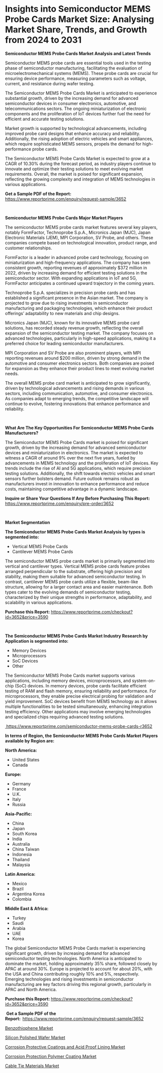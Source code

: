 <p><h1>Insights into Semiconductor MEMS Probe Cards Market Size: Analysing Market Share, Trends, and Growth from 2024 to 2031</h1></p><p><strong>Semiconductor MEMS Probe Cards Market Analysis and Latest Trends</strong></p>
<p><p>Semiconductor MEMS probe cards are essential tools used in the testing phase of semiconductor manufacturing, facilitating the evaluation of microelectromechanical systems (MEMS). These probe cards are crucial for ensuring device performance, measuring parameters such as voltage, current, and resistance during wafer testing.</p><p>The Semiconductor MEMS Probe Cards Market is anticipated to experience substantial growth, driven by the increasing demand for advanced semiconductor devices in consumer electronics, automotive, and telecommunications sectors. The ongoing miniaturization of electronic components and the proliferation of IoT devices further fuel the need for efficient and accurate testing solutions.</p><p>Market growth is supported by technological advancements, including improved probe card designs that enhance accuracy and reliability. Additionally, the rising adoption of electric vehicles and smart appliances, which require sophisticated MEMS sensors, propels the demand for high-performance probe cards. </p><p>The Semiconductor MEMS Probe Cards Market is expected to grow at a CAGR of 10.30% during the forecast period, as industry players continue to innovate and optimize their testing solutions to meet evolving market requirements. Overall, the market is poised for significant expansion, reflecting the growing complexity and integration of MEMS technologies in various applications.</p></p>
<p><strong>Get a Sample PDF of the Report:&nbsp;</strong> <a href="https://www.reportprime.com/enquiry/request-sample/3652">https://www.reportprime.com/enquiry/request-sample/3652</a></p>
<p>&nbsp;</p>
<p><strong>Semiconductor MEMS Probe Cards Major Market Players</strong></p>
<p><p>The semiconductor MEMS probe cards market features several key players, notably FormFactor, Technoprobe S.p.A., Micronics Japan (MJC), Japan Electronic Materials (JEM), MPI Corporation, SV Probe, and others. These companies compete based on technological innovation, product range, and customer relationships.</p><p>FormFactor is a leader in advanced probe card technology, focusing on miniaturization and high-frequency applications. The company has seen consistent growth, reporting revenues of approximately $372 million in 2022, driven by increasing demand for efficient testing solutions in the semiconductor sector. With expanding applications in IoT and 5G, FormFactor anticipates a continued upward trajectory in the coming years.</p><p>Technoprobe S.p.A. specializes in precision probe cards and has established a significant presence in the Asian market. The company is projected to grow due to rising investments in semiconductor manufacturing and packaging technologies, which enhance their product offerings’ adaptability to new materials and chip designs.</p><p>Micronics Japan (MJC), known for its innovative MEMS probe card solutions, has recorded steady revenue growth, reflecting the overall expansion of the semiconductor testing market. The company focuses on advanced technologies, particularly in high-speed applications, making it a preferred choice for leading semiconductor manufacturers.</p><p>MPI Corporation and SV Probe are also prominent players, with MPI reporting revenues around $200 million, driven by strong demand in the automotive and consumer electronics sectors. Both companies are poised for expansion as they enhance their product lines to meet evolving market needs.</p><p>The overall MEMS probe card market is anticipated to grow significantly, driven by technological advancements and rising demands in various sectors, including communication, automotive, and consumer electronics. As companies adapt to emerging trends, the competitive landscape will continue to evolve, fostering innovations that enhance performance and reliability.</p></p>
<p>&nbsp;</p>
<p><strong>What Are The Key Opportunities For Semiconductor MEMS Probe Cards Manufacturers?</strong></p>
<p><p>The Semiconductor MEMS Probe Cards market is poised for significant growth, driven by the increasing demand for advanced semiconductor devices and miniaturization in electronics. The market is expected to witness a CAGR of around 9% over the next five years, fueled by advancements in MEMS technology and the proliferation of IoT devices. Key trends include the rise of AI and 5G applications, which require precision testing solutions. Additionally, the shift towards electric vehicles and smart sensors further bolsters demand. Future outlook remains robust as manufacturers invest in innovation to enhance performance and reduce costs, maintaining competitive advantage in a dynamic landscape.</p></p>
<p><strong>Inquire or Share Your Questions If Any Before Purchasing This Report:</strong> <a href="https://www.reportprime.com/enquiry/pre-order/3652">https://www.reportprime.com/enquiry/pre-order/3652</a></p>
<p>&nbsp;</p>
<p><strong>Market Segmentation</strong></p>
<p><strong>The Semiconductor MEMS Probe Cards Market Analysis by types is segmented into:</strong></p>
<p><ul><li>Vertical MEMS Probe Cards</li><li>Cantilever MEMS Probe Cards</li></ul></p>
<p><p>The semiconductor MEMS probe cards market is primarily segmented into vertical and cantilever types. Vertical MEMS probe cards feature probes arranged perpendicular to the substrate, offering high precision and stability, making them suitable for advanced semiconductor testing. In contrast, cantilever MEMS probe cards utilize a flexible, beam-like structure, allowing for a larger contact area and easier maintenance. Both types cater to the evolving demands of semiconductor testing, characterized by their unique strengths in performance, adaptability, and scalability in various applications.</p></p>
<p><strong>Purchase this Report:&nbsp;</strong><a href="https://www.reportprime.com/checkout?id=3652&price=3590">https://www.reportprime.com/checkout?id=3652&price=3590</a></p>
<p>&nbsp;</p>
<p><strong>The Semiconductor MEMS Probe Cards Market Industry Research by Application is segmented into:</strong></p>
<p><ul><li>Memory Devices</li><li>Microprocessors</li><li>SoC Devices</li><li>Other</li></ul></p>
<p><p>The Semiconductor MEMS Probe Cards market supports various applications, including memory devices, microprocessors, and system-on-chip (SoC) devices. In memory devices, probe cards facilitate efficient testing of RAM and flash memory, ensuring reliability and performance. For microprocessors, they enable precise electrical probing for validation and yield improvement. SoC devices benefit from MEMS technology as it allows multiple functionalities to be tested simultaneously, enhancing integration testing efficiency. Other applications may involve emerging technologies and specialized chips requiring advanced testing solutions.</p></p>
<p><a href="https://www.reportprime.com/semiconductor-mems-probe-cards-r3652">&nbsp;https://www.reportprime.com/semiconductor-mems-probe-cards-r3652</a></p>
<p><strong>In terms of Region, the Semiconductor MEMS Probe Cards Market Players available by Region are:</strong></p>
<p>
    <p> <strong> North America: </strong>
        <ul>
            <li>United States</li>
            <li>Canada</li>
        </ul>
        </p> 
    <p> <strong> Europe: </strong>
        <ul>
            <li>Germany</li>
            <li>France</li>
            <li>U.K.</li>
            <li>Italy</li>
            <li>Russia</li>
        </ul>
        </p> 
    <p> <strong> Asia-Pacific: </strong>
        <ul>
            <li>China</li>
            <li>Japan</li>
            <li>South Korea</li>
            <li>India</li>
            <li>Australia</li>
            <li>China Taiwan</li>
            <li>Indonesia</li>
            <li>Thailand</li>
            <li>Malaysia</li>
        </ul>
        </p> 
    <p> <strong> Latin America: </strong>
        <ul>
            <li>Mexico</li>
            <li>Brazil</li>
            <li>Argentina Korea</li>
            <li>Colombia</li>
        </ul>
        </p> 
    <p> <strong> Middle East & Africa: </strong>
        <ul>
            <li>Turkey</li>
            <li>Saudi</li>
            <li>Arabia</li>
            <li>UAE</li>
            <li>Korea</li>
        </ul>
    </p>
    </p>
<p><p>The global Semiconductor MEMS Probe Cards market is experiencing significant growth, driven by increasing demand for advanced semiconductor testing technologies. North America is anticipated to dominate the market, holding approximately 35% share, followed closely by APAC at around 30%. Europe is projected to account for about 20%, with the USA and China contributing roughly 10% and 5%, respectively. Emerging technologies and rising investments in semiconductor manufacturing are key factors driving this regional growth, particularly in APAC and North America.</p></p>
<p><strong>Purchase this Report: </strong><a href="https://www.reportprime.com/checkout?id=3652&price=3590">https://www.reportprime.com/checkout?id=3652&price=3590</a></p>
<p>&nbsp;<strong>Get a Sample PDF of the Report:&nbsp;&nbsp;</strong><a href="https://www.reportprime.com/enquiry/request-sample/3652">https://www.reportprime.com/enquiry/request-sample/3652</a></p>
<p><strong></strong></p>
<p><p><a href="https://www.linkedin.com/pulse/benzothiophene-market-size-share-competitive-landscape-trend-analysis-c6m1e?trackingId=RaI%2B%2BO%2BwSSGO0qzjykWR8A%3D%3D">Benzothiophene Market</a></p><p><a href="https://github.com/nathandecarvalho/Market-Research-Report-List-5/blob/main/silicon-polished-wafer-market.md">Silicon Polished Wafer Market</a></p><p><a href="https://issuu.com/reportprime-2/docs/corrosion-protective-coatings-and-a_d27d629ce1dbda">Corrosion Protective Coatings and Acid Proof Lining Market</a></p><p><a href="https://issuu.com/reportprime-2/docs/corrosion-protection-polymer-coatin_c7a6c1d2d91286">Corrosion Protection Polymer Coating Market</a></p><p><a href="https://www.linkedin.com/pulse/cable-tie-materials-market-research-report-forecast-jgake?trackingId=LmmIQUQpTwCo%2BsPCpAseSg%3D%3D">Cable Tie Materials Market</a></p></p>